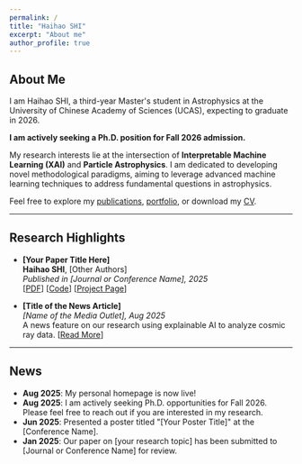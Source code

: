 ```yaml
---
permalink: /
title: "Haihao SHI"
excerpt: "About me"
author_profile: true
---
```


## About Me

I am Haihao SHI, a third-year Master's student in Astrophysics at the University of Chinese Academy of Sciences (UCAS), expecting to graduate in 2026.

**I am actively seeking a Ph.D. position for Fall 2026 admission.**

My research interests lie at the intersection of **Interpretable Machine Learning (XAI)** and **Particle Astrophysics**. I am dedicated to developing novel methodological paradigms, aiming to leverage advanced machine learning techniques to address fundamental questions in astrophysics.

Feel free to explore my [publications](/publications/), [portfolio](/portfolio/), or download my [CV](/cv/).

---

## Research Highlights

* **[Your Paper Title Here]** <br>
    **Haihao SHI**, [Other Authors] <br>
    *Published in [Journal or Conference Name], 2025* <br>
    \[[PDF](/files/your-paper.pdf)] \[[Code](https://github.com/your-repo)] \[[Project Page](link-to-project-page)]

* **[Title of the News Article]** <br>
    *[Name of the Media Outlet], Aug 2025* <br>
    A news feature on our research using explainable AI to analyze cosmic ray data. \[[Read More](link-to-news-article)]

---

## News

* **Aug 2025**: My personal homepage is now live!
* **Aug 2025**: I am actively seeking Ph.D. opportunities for Fall 2026. Please feel free to reach out if you are interested in my research.
* **Jun 2025**: Presented a poster titled "[Your Poster Title]" at the [Conference Name].
* **Jan 2025**: Our paper on [your research topic] has been submitted to [Journal or Conference Name] for review.
